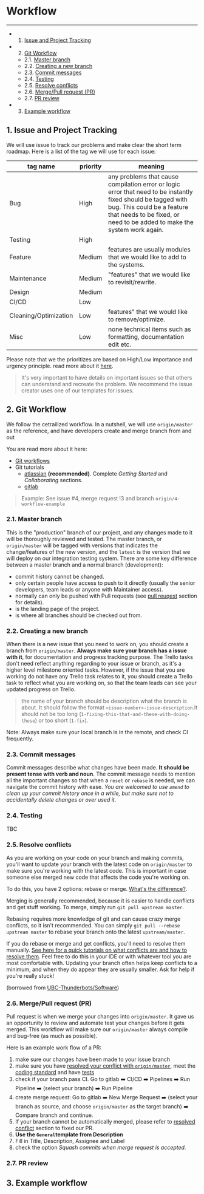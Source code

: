 # Workflow

---

<!-- vscode-markdown-toc -->
* 1. [Issue and Project Tracking](#IssueandProjectTracking)
* 2. [Git Workflow](#GitWorkflow)
	* 2.1. [Master branch](#Masterbranch)
	* 2.2. [Creating a new branch](#Creatinganewbranch)
	* 2.3. [Commit messages](#Commitmessages)
	* 2.4. [Testing](#Testing)
	* 2.5. [Resolve conflicts](#Resolveconflicts)
	* 2.6. [Merge/Pull request (PR)](#MergePullrequestPR)
	* 2.7. [PR review](#PRreview)
* 3. [Example workflow](#Exampleworkflow)

<!-- vscode-markdown-toc-config
	numbering=true
	autoSave=true
	/vscode-markdown-toc-config -->
<!-- /vscode-markdown-toc -->


##  1. <a name='IssueandProjectTracking'></a>Issue and Project Tracking

We will use issue to track our problems and make clear the short term roadmap. Here is a list of the tag we will use for each issue:

| tag name              | priority | meaning                                                      |
| --------------------- | -------- | ------------------------------------------------------------ |
| Bug                   | High     | any problems that cause compilation error or logic error that need to be instantly fixed should be tagged with bug. This could be a feature that needs to be fixed, or need to be added to make the system work again. |
| Testing               | High     |                                                              |
| Feature               | Medium   | features are usually modules that we would like to add to the systems. |
| Maintenance           | Medium   | "features" that we would like to revisit/rewrite.            |
| Design                | Medium   |                                                              |
| CI/CD                 | Low      |                                                              |
| Cleaning/Optimization | Low      | features" that we would like to remove/optimize.             |
| Misc                  | Low      | none technical items such as formatting, documentation edit etc. |

Please note that we the prioritizes are based on High/Low importance and urgency principle. read more about it [here](https://www.mindtools.com/pages/article/newHTE_91.htm).

> It's very important to have details on important issues so that others can understand and recreate the problem. We recommend the issue creator uses one of our templates for issues. 



##  2. <a name='GitWorkflow'></a>Git Workflow

We follow the cetrailized workflow. In a nutshell, we will use `origin/master` as the reference, and have developers create and merge branch from and out 

You are read more about it here:

- [Git workflows](https://www.atlassian.com/git/tutorials/comparing-workflows#centralized-workflow)
- Git tutorials
  - [atlassian](https://www.atlassian.com/git/tutorials/comparing-workflows#centralized-workflow) **(recommended)**. Complete *Getting Started* and *Collaborating* sections.
  - [gitlab](https://docs.gitlab.com/ee/gitlab-basics/)

> Example: See issue #4, merge request !3 and branch `origin/4-workflow-example`

###  2.1. <a name='Masterbranch'></a>Master branch

This is the "production" branch of our project, and any changes made to it will be thoroughly reviewed and tested. The master branch, or `origin/master` will be tagged with versions that indicates the change/features of the new version, and the `latest` is the version that we will deploy on our integration testing system. There are some key difference between a master branch and a normal branch (development):

- commit history cannot be changed.
- only certain people have access to push to it directly (usually the senior developers, team leads or anyone with Maintainer access).
- normally can only be pushed with Pull requests (see [pull reuqest](#merge/pull-request) section for details).
- is the landing page of the project.
- is where all branches should be checked out from.

###  2.2. <a name='Creatinganewbranch'></a>Creating a new branch

When there is a new issue that you need to work on, you should create a branch from `origin/master`. **Always make sure your branch has a issue with it**, for documentation and progress tracking purpose. The Trello tasks don't need reflect anything regarding to your issue or branch, as it's a higher level milestone oriented tasks. However, if the issue that you are working do not have any Trello task relates to it, you should create a Trello task to reflect what you are working on, so that the team leads can see your updated progress on Trello.

> the name of your branch should be description what the branch is about. It should follow the format `<issue-number>-issue-description`.It should not be too long (`1-fixing-this-that-and-these-with-doing-those`) or too short (`1-fix`). 

Note: Always make sure your local branch is in the remote, and check CI frequently.

###  2.3. <a name='Commitmessages'></a>Commit messages

Commit messages describe what changes have been made. **It should be present tense with verb and noun**. The commit message needs to mention all the important changes so that when a `reset` or `rebase` is needed, we can navigate the commit history with ease. *You are welcomed to use `amend` to clean up your commit history once in a while, but make sure not to accidentally delete changes or over used it.*

###  2.4. <a name='Testing'></a>Testing

TBC

###  2.5. <a name='Resolveconflicts'></a>Resolve conflicts
As you are working on your code on your branch and making commits, you'll want to update your branch with the latest code on `origin/master` to make sure you're working with the latest code. This is important in case someone else merged new code that affects the code you're working on.

To do this, you have 2 options: rebase or merge. [What's the difference?](https://www.atlassian.com/git/tutorials/merging-vs-rebasing). 

Merging is generally recommended, because it is easier to handle conflicts and get stuff working. To merge, simply run `git pull upstream master`.

Rebasing requires more knowledge of git and can cause crazy merge conflicts, so it isn't recommended. You can simply `git pull --rebase upstream master` to rebase your branch onto the latest `upstream/master`.

If you do rebase or merge and get conflicts, you'll need to resolve them manually. [See here for a quick tutorials on what conflicts are and how to resolve them](https://www.atlassian.com/git/tutorials/using-branches/merge-conflicts). Feel free to do this in your IDE or with whatever tool you are most comfortable with. Updating your branch often helps keep conflicts to a minimum, and when they do appear they are usually smaller. Ask for help if you're really stuck!

(borrowed from [UBC-Thunderbots/Software](https://github.com/UBC-Thunderbots/Software/blob/master/docs/workflow.md#updating-your-branch-and-resolving-conflicts))


###  2.6. <a name='MergePullrequestPR'></a>Merge/Pull request (PR)

Pull request is when we merge your changes into `origin/master`. It gave us an opportunity to review and automate test your changes before it gets merged. This workflow will make sure our `origin/master` always compile and bug-free (as much as possible).

Here is an example work flow of a PR:

1. make sure our changes have been made to your issue branch
2. make sure you have [resolved your conflict with `origin/master`](#resolve-conflict), meet the [coding standard](CODE_STANDARD.md) and have [tests](#Testing)
3. check if your branch pass CI. Go to gitlab :arrow_right: CI/CD :arrow_right: Pipelines :arrow_right: Run Pipeline :arrow_right: (select your branch) :arrow_right: Run Pipeline
4. create merge request: Go to gitlab :arrow_right: New Merge Request :arrow_right: (select your branch as source, and choose `origin/master` as the target branch) :arrow_right:  Compare branch and continue.
5. If your branch cannot be automatically merged, please refer to [resolved conflict](#resolve-conflict) section to fixed our PR.
6. **Use the `General`template from Description**
7. Fill in Title, Description, Assignee and Label
8. check the option *Squash commits when merge request is accepted.* 

###  2.7. <a name='PRreview'></a>PR review



##  3. <a name='Exampleworkflow'></a>Example workflow

